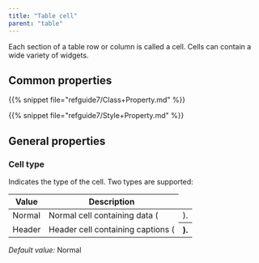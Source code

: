 ```yaml
---
title: "Table cell"
parent: "table"
---
```



Each section of a table row or column is called a cell. Cells can contain a wide variety of widgets.

## Common properties

{{% snippet file="refguide7/Class+Property.md" %}}

{{% snippet file="refguide7/Style+Property.md" %}}

## General properties

### Cell type

Indicates the type of the cell. Two types are supported:

| Value | Description |
| --- | --- |
| Normal | Normal cell containing data (<td>). |
| Header | Header cell containing captions (<th>). |

_Default value:_ Normal
